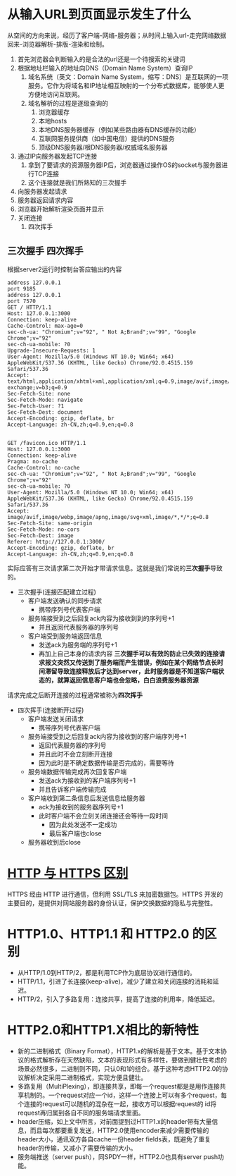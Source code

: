 # 从输入URL到页面显示发生了什么
从空间的方向来说，经历了客户端-网络-服务器；从时间上输入url-走完网络数据回来-浏览器解析-排版-渲染和绘制。
1. 首先浏览器会判断输入的是合法的url还是一个待搜索的关键词
2. 根据地址栏输入的地址向DNS（Domain Name System）查询IP
   1. 域名系统（英文：Domain Name System，缩写：DNS）是互联网的一项服务。它作为将域名和IP地址相互映射的一个分布式数据库，能够使人更方便地访问互联网。
   2. 域名解析的过程是逐级查询的
      1. 浏览器缓存
      2. 本地hosts
      3. 本地DNS服务器缓存（例如某些路由器有DNS缓存的功能）
      4. 互联网服务提供商（如中国电信）提供的DNS服务
      5. 顶级DNS服务器/根DNS服务器/权威域名服务器
3. 通过IP向服务器发起TCP连接
   1. 拿到了要请求的资源服务器IP后，浏览器通过操作OS的socket与服务器进行TCP连接
   2. 这个连接就是我们所熟知的三次握手
4. 向服务器发起请求
5. 服务器返回请求内容
6. 浏览器开始解析渲染页面并显示
7. 关闭连接
   1. 四次挥手

## 三次握手 四次挥手
根据server2运行时控制台答应输出的内容  
```
address 127.0.0.1
port 9185
address 127.0.0.1
port 7570
GET / HTTP/1.1
Host: 127.0.0.1:3000
Connection: keep-alive
Cache-Control: max-age=0
sec-ch-ua: "Chromium";v="92", " Not A;Brand";v="99", "Google Chrome";v="92"
sec-ch-ua-mobile: ?0
Upgrade-Insecure-Requests: 1
User-Agent: Mozilla/5.0 (Windows NT 10.0; Win64; x64) AppleWebKit/537.36 (KHTML, like Gecko) Chrome/92.0.4515.159 Safari/537.36
Accept: text/html,application/xhtml+xml,application/xml;q=0.9,image/avif,image/webp,image/apng,*/*;q=0.8,application/signed-exchange;v=b3;q=0.9
Sec-Fetch-Site: none
Sec-Fetch-Mode: navigate
Sec-Fetch-User: ?1
Sec-Fetch-Dest: document
Accept-Encoding: gzip, deflate, br
Accept-Language: zh-CN,zh;q=0.9,en;q=0.8


GET /favicon.ico HTTP/1.1
Host: 127.0.0.1:3000
Connection: keep-alive
Pragma: no-cache
Cache-Control: no-cache
sec-ch-ua: "Chromium";v="92", " Not A;Brand";v="99", "Google Chrome";v="92"
sec-ch-ua-mobile: ?0
User-Agent: Mozilla/5.0 (Windows NT 10.0; Win64; x64) AppleWebKit/537.36 (KHTML, like Gecko) Chrome/92.0.4515.159 Safari/537.36
Accept: image/avif,image/webp,image/apng,image/svg+xml,image/*,*/*;q=0.8
Sec-Fetch-Site: same-origin
Sec-Fetch-Mode: no-cors
Sec-Fetch-Dest: image
Referer: http://127.0.0.1:3000/
Accept-Encoding: gzip, deflate, br
Accept-Language: zh-CN,zh;q=0.9,en;q=0.8
```
实际应答有三次请求第二次开始才带请求信息。这就是我们常说的**三次握手**导致的。
- 三次握手(连接匹配建立过程)
  - 客户端发送确认的同步请求
    - 携带序列号代表客户端
  - 服务端接受到之后回复ack内容为接收到到的序列号+1
    - 并且返回代表服务器的序列号
  - 客户端受到服务端返回信息
    - 发送ack为服务端的序列号+1
    - 再加上自己本身的请求内容
**三次握手可以有效的防止已失效的连接请求报文突然又传送到了服务端而产生错误，例如在某个网络节点长时间滞留导致连接释放后才达到server，此时服务器是不知道客户端状态的，就算返回信息客户端也会忽略，白白浪费服务器资源**  
  
请求完成之后断开连接的过程通常被称为**四次挥手**  
- 四次挥手(连接断开过程)
  - 客户端发送关闭请求
    - 携带序列号代表客户端
  - 服务端接受到之后回复ack内容为接收到的客户端序列号+1
    - 返回代表服务器的序列号
    - 并且此时不会立刻断开连接
    - 因为此时是不确定数据传输是否完成的，需要等待
  - 服务端数据传输完成再次回复客户端
    - 发送ack为接收到的客户端序列号+1
    - 并且告诉客户端传输完成
  - 客户端收到第二条信息后发送信息给服务器
    - ack为接收到的服务器序列号+1
    - 此时客户端不会立刻关闭连接还会等待一段时间
      - 因为此处发送不一定成功
      - 最后客户端也close
  - 服务器收到后close

# [HTTP 与 HTTPS 区别](https://www.runoob.com/w3cnote/http-vs-https.html)
HTTPS 经由 HTTP 进行通信，但利用 SSL/TLS 来加密数据包。HTTPS 开发的主要目的，是提供对网站服务器的身份认证，保护交换数据的隐私与完整性。

# HTTP1.0、HTTP1.1 和 HTTP2.0 的区别
- 从HTTP/1.0到HTTP/2，都是利用TCP作为底层协议进行通信的。
- HTTP/1.1，引进了长连接(keep-alive)，减少了建立和关闭连接的消耗和延迟。
- HTTP/2，引入了多路复用：连接共享，提高了连接的利用率，降低延迟。

# HTTP2.0和HTTP1.X相比的新特性
- 新的二进制格式（Binary Format），HTTP1.x的解析是基于文本。基于文本协议的格式解析存在天然缺陷，文本的表现形式有多样性，要做到健壮性考虑的场景必然很多，二进制则不同，只认0和1的组合。基于这种考虑HTTP2.0的协议解析决定采用二进制格式，实现方便且健壮。
- 多路复用（MultiPlexing），即连接共享，即每一个request都是是用作连接共享机制的。一个request对应一个id，这样一个连接上可以有多个request，每个连接的request可以随机的混杂在一起，接收方可以根据request的 id将request再归属到各自不同的服务端请求里面。
- header压缩，如上文中所言，对前面提到过HTTP1.x的header带有大量信息，而且每次都要重复发送，HTTP2.0使用encoder来减少需要传输的header大小，通讯双方各自cache一份header fields表，既避免了重复header的传输，又减小了需要传输的大小。
- 服务端推送（server push），同SPDY一样，HTTP2.0也具有server push功能。